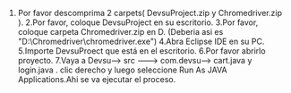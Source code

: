 1. Por favor descomprima 2 carpets( DevsuProject.zip   y Chromedriver.zip  ).
2.Por favor, coloque DevsuProject en su escritorio.
3.Por favor, coloque carpeta Chromedriver.zip  en D. (Deberia asi es "D:\\Chromedriver\\chromedriver.exe")
4.Abra Eclipse IDE en su PC.
5.Importe DevsuProect que está en el escritorio.
6.Por favor abrirlo proyecto.
7.Vaya a Devsu--> src ---> com.devsu--> cart.java y login.java .   clic derecho  y luego seleccione Run As  JAVA Applications.Ahi se va ejecutar el proceso. 

